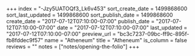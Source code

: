 +++
index = "-Jzy5UATOQf3_Lk6v453"
sort_create_date = 1499868600
sort_last_updated = 1499868600
sort_publish_date = 1499868600
create_date = "2017-07-12T07:10:00-07:00"
publish_date = "2017-07-12T07:10:00-07:00"
date = "2017-07-12T07:10:00-07:00"
last_updated = "2017-07-12T07:10:00-07:00"
preview_url = "bc3c7237-09bc-ff9c-895f-fb8fddec9f57"
name = "Atheneum"
title = "Atheneum"
is_column = false
reviews = ""
notes = ["notes/opening-the-folio"]
+++

